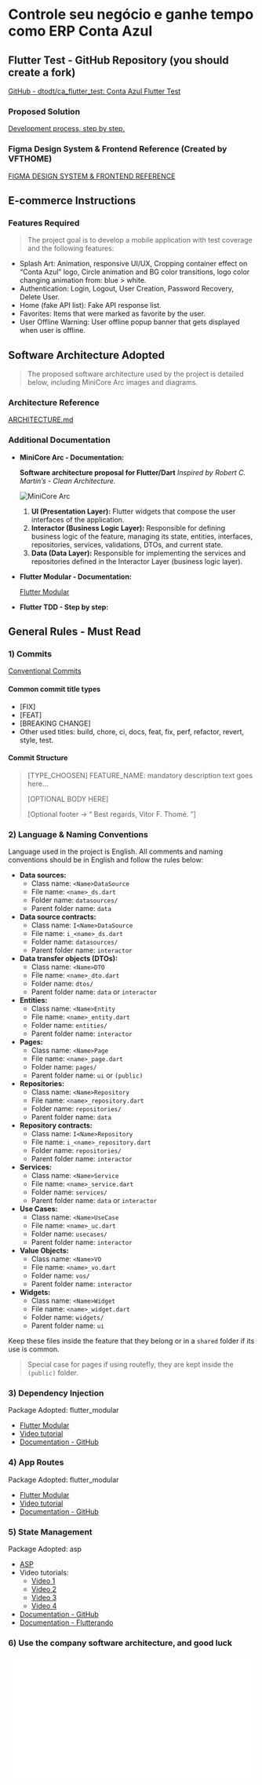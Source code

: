 # Controle seu negócio e ganhe tempo como ERP Conta Azul

## Flutter Test - GitHub Repository (you should create a fork)

[GitHub - dtodt/ca_flutter_test: Conta Azul Flutter Test](https://github.com/dtodt/ca_flutter_test/tree/main)

### Proposed Solution

[Development process, step by step.](https://www.notion.so/Development-process-step-by-step-4e43efdbac7a4b1fabb6dea79f701ed0?pvs=21)

### Figma Design System & Frontend Reference (Created by VFTHOME)

[FIGMA DESIGN SYSTEM & FRONTEND REFERENCE](https://www.figma.com/design/ih1CrRG72WDo9BhaG3OZvf/Conta-Azul---Flutter-Test?node-id=17-58&t=GLcg6x2M8z6AGA6T-1)

## E-commerce Instructions

### Features Required

> The project goal is to develop a mobile application with test coverage and the following features:

- Splash Art: Animation, responsive UI/UX, Cropping container effect on “Conta Azul” logo, Circle animation and BG color transitions, logo color changing animation from: blue > white.
- Authentication: Login, Logout, User Creation, Password Recovery, Delete User.
- Home (fake API list): Fake API response list.
- Favorites: Items that were marked as favorite by the user.
- User Offline Warning: User offline popup banner that gets displayed when user is offline.

## Software Architecture Adopted

> The proposed software architecture used by the project is detailed below, including MiniCore Arc images and diagrams.

### Architecture Reference

[ARCHITECTURE.md](https://github.com/dtodt/ca_flutter_test/blob/main/ARCHITECTURE.md)

### Additional Documentation

- **MiniCore Arc - Documentation:**

    **Software architecture proposal for Flutter/Dart**
    *Inspired by Robert C. Martin’s - Clean Architecture.*

    ![MiniCore Arc](https://github.com/Flutterando/minicore/raw/main/imgs/image2.png)

    1. **UI (Presentation Layer):** Flutter widgets that compose the user interfaces of the application.
    2. **Interactor (Business Logic Layer):** Responsible for defining business logic of the feature, managing its state, entities, interfaces, repositories, services, validations, DTOs, and current state.
    3. **Data (Data Layer):** Responsible for implementing the services and repositories defined in the Interactor Layer (business logic layer).

- **Flutter Modular - Documentation:**

    [Flutter Modular](http://modular.flutterando.com.br/)

- **Flutter TDD - Step by step:**

## General Rules - Must Read

### 1) Commits

[Conventional Commits](https://www.conventionalcommits.org/en/v1.0.0/)

#### Common commit title types

- [FIX]
- [FEAT]
- [BREAKING CHANGE]
- Other used titles: build, chore, ci, docs, feat, fix, perf, refactor, revert, style, test.

#### Commit Structure

> [TYPE_CHOOSEN] FEATURE_NAME: mandatory description text goes here…
>
> [OPTIONAL BODY HERE]
>
> [Optional footer → “ Best regards, Vitor F. Thomé. ”]

### 2) Language & Naming Conventions

Language used in the project is English. All comments and naming conventions should be in English and follow the rules below:

- **Data sources:**
  - Class name: `<Name>DataSource`
  - File name: `<name>_ds.dart`
  - Folder name: `datasources/`
  - Parent folder name: `data`
- **Data source contracts:**
  - Class name: `I<Name>DataSource`
  - File name: `i_<name>_ds.dart`
  - Folder name: `datasources/`
  - Parent folder name: `interactor`
- **Data transfer objects (DTOs):**
  - Class name: `<Name>DTO`
  - File name: `<name>_dto.dart`
  - Folder name: `dtos/`
  - Parent folder name: `data` or `interactor`
- **Entities:**
  - Class name: `<Name>Entity`
  - File name: `<name>_entity.dart`
  - Folder name: `entities/`
  - Parent folder name: `interactor`
- **Pages:**
  - Class name: `<Name>Page`
  - File name: `<name>_page.dart`
  - Folder name: `pages/`
  - Parent folder name: `ui` or `(public)`
- **Repositories:**
  - Class name: `<Name>Repository`
  - File name: `<name>_repository.dart`
  - Folder name: `repositories/`
  - Parent folder name: `data`
- **Repository contracts:**
  - Class name: `I<Name>Repository`
  - File name: `i_<name>_repository.dart`
  - Folder name: `repositories/`
  - Parent folder name: `interactor`
- **Services:**
  - Class name: `<Name>Service`
  - File name: `<name>_service.dart`
  - Folder name: `services/`
  - Parent folder name: `data` or `interactor`
- **Use Cases:**
  - Class name: `<Name>UseCase`
  - File name: `<name>_uc.dart`
  - Folder name: `usecases/`
  - Parent folder name: `interactor`
- **Value Objects:**
  - Class name: `<Name>VO`
  - File name: `<name>_vo.dart`
  - Folder name: `vos/`
  - Parent folder name: `interactor`
- **Widgets:**
  - Class name: `<Name>Widget`
  - File name: `<name>_widget.dart`
  - Folder name: `widgets/`
  - Parent folder name: `ui`

Keep these files inside the feature that they belong or in a `shared` folder if its use is common.

> Special case for pages if using routefly, they are kept inside the `(public)` folder.

### 3) Dependency Injection

Package Adopted: flutter_modular

- [Flutter Modular](https://pub.dev/packages/flutter_modular)
- [Video tutorial](https://www.youtube.com/watch?v=EdHbE817gyo)
- [Documentation - GitHub](https://github.com/Flutterando/modular)

### 4) App Routes

Package Adopted: flutter_modular

- [Flutter Modular](https://pub.dev/packages/flutter_modular)
- [Video tutorial](https://www.youtube.com/watch?v=EdHbE817gyo)
- [Documentation - GitHub](https://github.com/Flutterando/modular)

### 5) State Management

Package Adopted: asp

- [ASP](https://pub.dev/packages/asp)
- Video tutorials:
  - [Video 1](https://www.youtube.com/watch?v=lYOrypsWMOA)
  - [Video 2](https://www.youtube.com/watch?v=d-ZMAMziomA&t=207s)
  - [Video 3](https://www.youtube.com/watch?v=zeu5DMMXP2E)
  - [Video 4](https://www.youtube.com/watch?v=YN-hrPCX2cI)
- [Documentation - GitHub](https://github.com/Flutterando/asp)
- [Documentation - Flutterando](https://asp.flutterando.com.br)

### 6) Use the company software architecture, and good luck

![White 2](assets/images/vfthome.png)
